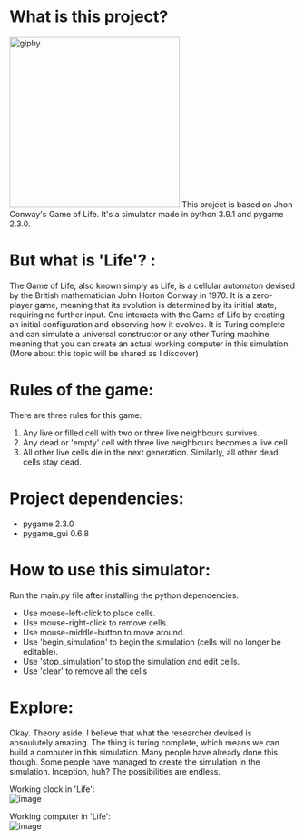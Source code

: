 # What is this project?
<img alt="giphy" width="300" height="300" src="https://user-images.githubusercontent.com/71706645/233994262-664af74d-74c8-40de-98e1-ffdbdfbd6c4d.gif">
This project is based on Jhon Conway's Game of Life. It's a simulator made in python 3.9.1 and pygame 2.3.0.

# But what is 'Life'? :
The Game of Life, also known simply as Life, is a cellular automaton devised by the British mathematician John Horton Conway in 1970. It is a zero-player game, meaning that its evolution is determined by its initial state, requiring no further input. One interacts with the Game of Life by creating an initial configuration and observing how it evolves. It is Turing complete and can simulate a universal constructor or any other Turing machine, meaning that you can create an actual working computer in this simulation. (More about this topic will be shared as I discover)

# Rules of the game:
There are three rules for this game:
1) Any live or filled cell with two or three live neighbours survives.
2) Any dead or 'empty' cell with three live neighbours becomes a live cell.
3) All other live cells die in the next generation. Similarly, all other dead cells stay dead.

# Project dependencies:
- pygame 2.3.0
- pygame_gui 0.6.8

# How to use this simulator:
Run the main.py file after installing the python dependencies.

- Use mouse-left-click to place cells.
- Use mouse-right-click to remove cells.
- Use mouse-middle-button to move around.
- Use 'begin_simulation' to begin the simulation (cells will no longer be editable).
- Use 'stop_simulation' to stop the simulation and edit cells.
- Use 'clear' to remove all the cells

# Explore:
Okay. Theory aside, I believe that what the researcher devised is absoulutely amazing. The thing is turing complete, which means we can build a computer in this simulation. Many people have already done this though. Some people have managed to create the simulation in the simulation. Inception, huh? The possibilities are endless.

Working clock in 'Life':<br>
![image](https://user-images.githubusercontent.com/71706645/233996829-0d43a7b4-8c75-4110-837d-6bdca6eb523c.png)

Working computer in 'Life':<br>
![image](https://user-images.githubusercontent.com/71706645/233997035-e6d507e7-55d8-49b6-858f-790aa1a9473d.png)
